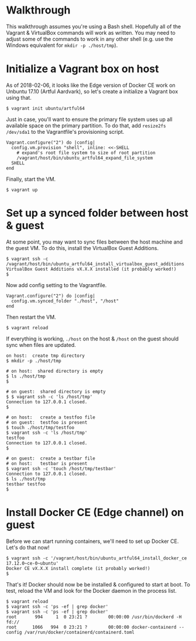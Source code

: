 # Walkthrough

This walkthrough assumes you're using a Bash shell.  Hopefully all of the Vagrant & VirtualBox commands will work as written.  You may need to adjust some of the commands to work in any other shell (e.g. use the Windows equivalent for `mkdir -p ./host/tmp`).

# Initialize a Vagrant box on host

As of 2018-02-06, it looks like the Edge version of Docker CE work on Unbuntu 17.10 (Artful Aardvark), so let's create a initialize a Vagrant box using that.

    $ vagrant init ubuntu/artful64

Just in case, you'll want to ensure the primary file system uses up all available space on the primary partition.  To do that, add `resize2fs /dev/sda1` to the Vagrantfile's provisioning script.

    Vagrant.configure("2") do |config|
      config.vm.provision "shell", inline: <<-SHELL
        # expand's root file system to size of root partition
        /vagrant/host/bin/ubuntu_artful64_expand_file_system
      SHELL
    end

Finally, start the VM.

    $ vagrant up

# Set up a synced folder between host & guest

At some point, you may want to sync files between the host machine and the guest VM.  To do this, install the VirtualBox Guest Additions.

    $ vagrant ssh -c /vagrant/host/bin/ubuntu_artful64_install_virtualbox_guest_additions
    VirtualBox Guest Additions vX.X.X installed (it probably worked!)
    $

Now add config setting to the Vagrantfile.

    Vagrant.configure("2") do |config|
      config.vm.synced_folder "./host", "/host"
    end

Then restart the VM.

    $ vagrant reload

If everything is working, `./host` on the host & `/host` on the guest should sync when files are updated.

    on host:  create tmp directory
    $ mkdir -p ./host/tmp

    # on host:  shared directory is empty
    $ ls ./host/tmp
    $

    # on guest:  shared directory is empty
    $ $ vagrant ssh -c 'ls /host/tmp'
    Connection to 127.0.0.1 closed.
    $

    # on host:   create a testfoo file
    # on guest:  testfoo is present
    $ touch ./host/tmp/testfoo
    $ vagrant ssh -c 'ls /host/tmp'
    testfoo
    Connection to 127.0.0.1 closed.
    $

    # on guest:  create a testbar file
    # on host:   testbar is present
    $ vagrant ssh -c 'touch /host/tmp/testbar'
    Connection to 127.0.0.1 closed.
    $ ls ./host/tmp
    testbar	testfoo
    $

# Install Docker CE (Edge channel) on guest

Before we can start running containers, we'll need to set up Docker CE.  Let's do that now!

    $ vagrant ssh -c '/vagrant/host/bin/ubuntu_artful64_install_docker_ce 17.12.0~ce-0~ubuntu'
    Docker CE vX.X.X install complete (it probably worked!)
    $

That's it!  Docker should now be be installed & configured to start at boot.  To test, reload the VM and look for the Docker daemon in the process list.

    $ vagrant reload
    $ vagrant ssh -c 'ps -ef | grep docker'
    $ vagrant ssh -c 'ps -ef | grep docker'
    root       994     1  0 23:21 ?        00:00:00 /usr/bin/dockerd -H fd://
    root      1066   994  0 23:21 ?        00:00:00 docker-containerd --config /var/run/docker/containerd/containerd.toml
